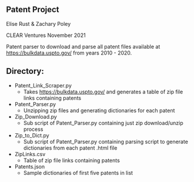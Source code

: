 ## Patent Project

Elise Rust & Zachary Poley

CLEAR Ventures November 2021 

Patent parser to download and parse all patent files available at https://bulkdata.uspto.gov/ from years 2010 - 2020.

## Directory:
* Patent_Link_Scraper.py
  * Takes https://bulkdata.uspto.gov/ and generates a table of zip file links containing patents
* Patent_Parser.py
  * Unzipping zip files and generating dictionaries for each patent
* Zip_Download.py
  * Sub script of Patent_Parser.py containing just zip download/unzip process
* Zip_to_Dict.py
  * Sub script of Patent_Parser.py containing parsing script to generate dictionaries from each patent .html file
* ZipLinks.csv
  * Table of zip file links containing patents
* Patents.json
  * Sample dictionaries of first five patents in list
